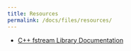 ```yaml
---
title: Resources
permalink: /docs/files/resources/
---
```


- [C++ fstream Library Documentation](http://www.cplusplus.com/reference/fstream/fstream/)